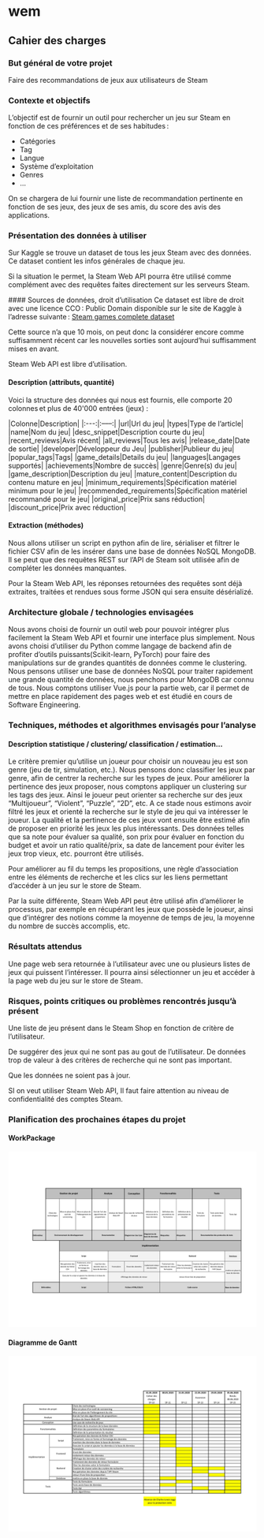# wem

## Cahier des charges 

### But général de votre projet 

Faire des recommandations de jeux aux utilisateurs de Steam 

### Contexte et objectifs 

L’objectif est de fournir un outil pour rechercher un jeu sur Steam en fonction de ces préférences et de ses habitudes : 
- Catégories 
- Tag 
- Langue 
- Système d’exploitation 
- Genres 
- … 

On se chargera de lui fournir une liste de recommandation pertinente en fonction de ses jeux, des jeux de ses amis, du score des avis des applications. 

### Présentation des données à utiliser 

Sur Kaggle se trouve un dataset de tous les jeux Steam avec des données. Ce dataset contient les infos générales de chaque jeu. 

Si la situation le permet, la Steam Web API pourra être utilisé comme complément avec des requêtes faites directement sur les serveurs Steam. 

#### Sources de données, droit d’utilisation 
Ce dataset est libre de droit avec une licence CCO : Public Domain disponible sur le site de Kaggle à l’adresse suivante : 
[Steam games complete dataset](https://www.kaggle.com/trolukovich/steam-games-complete-dataset)

 
Cette source n’a que 10 mois, on peut donc la considérer encore comme suffisamment récent car les nouvelles sorties sont aujourd’hui suffisamment mises en avant. 

Steam Web API est libre d’utilisation. 

#### Description (attributs, quantité) 
Voici la structure des données qui nous est fournis, elle comporte 20 colonnes et plus de 40'000 entrées (jeux) : 

|Colonne|Description|
|:---:|:–––:|
|url|Url du jeu|
|types|Type de l’article|
|name|Nom du jeu|
|desc_snippet|Description courte du jeu|
|recent_reviews|Avis récent|
|all_reviews|Tous les avis|
|release_date|Date de sortie|
|developer|Développeur du Jeu|
|publisher|Publieur du jeu|
|popular_tags|Tags|
|game_details|Details du jeu|
|languages|Langages supportés|
|achievements|Nombre de succès|
|genre|Genre(s) du jeu|
|game_description|Description du jeu|
|mature_content|Description du contenu mature en jeu|
|minimum_requirements|Spécification matériel minimum pour le jeu|
|recommended_requirements|Spécification matériel recommandé pour le jeu|
|original_price|Prix sans réduction|
|discount_price|Prix avec réduction|
 
#### Extraction (méthodes) 

Nous allons utiliser un script en python afin de lire, sérialiser et filtrer le fichier CSV afin de les insérer dans une base de données NoSQL MongoDB. Il se peut que des requêtes REST sur l’API de Steam soit utilisée afin de compléter les données manquantes. 

Pour la Steam Web API, les réponses retournées des requêtes sont déjà extraites, traitées et rendues sous forme JSON qui sera ensuite désérializé. 

### Architecture globale / technologies envisagées 

Nous avons choisi de fournir un outil web pour pouvoir intégrer plus facilement la Steam Web API et fournir une interface plus simplement. Nous avons choisi d’utiliser du Python comme langage de backend afin de profiter d’outils puissants(Scikit-learn, PyTorch) pour faire des manipulations sur de grandes quantités de données comme le clustering. Nous pensons utiliser une base de données NoSQL pour traiter rapidement une grande quantité de données, nous penchons pour MongoDB car connu de tous. Nous comptons utiliser Vue.js pour la partie web, car il permet de mettre en place rapidement des pages web et est étudié en cours de Software Engineering. 

### Techniques, méthodes et algorithmes envisagés pour l’analyse 
#### Description statistique / clustering/ classification / estimation... 
Le critère premier qu’utilise un joueur pour choisir un nouveau jeu est son genre (jeu de tir, simulation, etc.). Nous pensons donc classifier les jeux par genre, afin de centrer la recherche sur les types de jeux. Pour améliorer la pertinence des jeux proposer, nous comptons appliquer un clustering sur les tags des jeux. Ainsi le joueur peut orienter sa recherche sur des jeux “Multijoueur”, “Violent”, “Puzzle”, “2D”, etc. A ce stade nous estimons avoir filtré les jeux et orienté la recherche sur le style de jeu qui va intéresser le joueur. La qualité et la pertinence de ces jeux vont ensuite être estimé afin de proposer en priorité les jeux les plus intéressants. Des données telles que sa note pour évaluer sa qualité, son prix pour évaluer en fonction du budget et avoir un ratio qualité/prix, sa date de lancement pour éviter les jeux trop vieux, etc. pourront être utilisés. 

Pour améliorer au fil du temps les propositions, une règle d’association entre les éléments de recherche et les clics sur les liens permettant d’accéder à un jeu sur le store de Steam. 

Par la suite différente, Steam Web API peut être utilisé afin d’améliorer le processus, par exemple en récupérant les jeux que possède le joueur, ainsi que d’intégrer des notions comme la moyenne de temps de jeu, la moyenne du nombre de succès accomplis, etc. 

### Résultats attendus 

Une page web sera retournée à l’utilisateur avec une ou plusieurs listes de jeux qui puissent l’intéresser. Il pourra ainsi sélectionner un jeu et accéder à la page web du jeu sur le store de Steam. 

### Risques, points critiques ou problèmes rencontrés jusqu’à présent 

Une liste de jeu présent dans le Steam Shop en fonction de critère de l’utilisateur. 

De suggérer des jeux qui ne sont pas au gout de l’utilisateur. De données trop de valeur à des critères de recherche qui ne sont pas important. 

Que les données ne soient pas à jour. 

SI on veut utiliser Steam Web API, Il faut faire attention au niveau de confidentialité des comptes Steam. 

### Planification des prochaines étapes du projet 
#### WorkPackage 
![WorkPAckage](documentation/WorkPackage.jpg)
#### Diagramme de Gantt 
![Diagramme de Gantt](documentation/DiagrammedeGantt.jpg)
 
